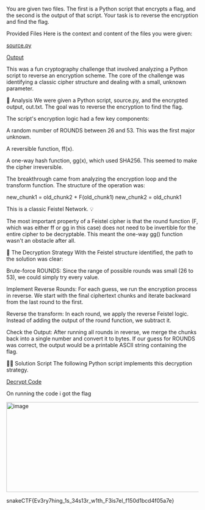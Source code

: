 You are given two files. The first is a Python script that encrypts a flag, and the second is the output of that script. Your task is to reverse the encryption and find the flag.

Provided Files
Here is the context and content of the files you were given:

[source.py](https://github.com/marky333/CTF-Writeups/blob/main/2025/SnakeCTF/scr4mbl3d/source.py)

[Output](https://github.com/marky333/CTF-Writeups/blob/main/2025/SnakeCTF/scr4mbl3d/out.txt)

This was a fun cryptography challenge that involved analyzing a Python script to reverse an encryption scheme. The core of the challenge was identifying a classic cipher structure and dealing with a small, unknown parameter.

🔎 Analysis
We were given a Python script, source.py, and the encrypted output, out.txt. The goal was to reverse the encryption to find the flag.

The script's encryption logic had a few key components:

A random number of ROUNDS between 26 and 53. This was the first major unknown.

A reversible function, ff(x).

A one-way hash function, gg(x), which used SHA256. This seemed to make the cipher irreversible.

The breakthrough came from analyzing the encryption loop and the transform function. The structure of the operation was:

new_chunk1 = old_chunk2 + F(old_chunk1)
new_chunk2 = old_chunk1

This is a classic Feistel Network. 💡

The most important property of a Feistel cipher is that the round function (F, which was either ff or gg in this case) does not need to be invertible for the entire cipher to be decryptable. This meant the one-way gg() function wasn't an obstacle after all.

🎯 The Decryption Strategy
With the Feistel structure identified, the path to the solution was clear:

Brute-force ROUNDS: Since the range of possible rounds was small (26 to 53), we could simply try every value.

Implement Reverse Rounds: For each guess, we run the encryption process in reverse. We start with the final ciphertext chunks and iterate backward from the last round to the first.

Reverse the transform: In each round, we apply the reverse Feistel logic. Instead of adding the output of the round function, we subtract it.

Check the Output: After running all rounds in reverse, we merge the chunks back into a single number and convert it to bytes. If our guess for ROUNDS was correct, the output would be a printable ASCII string containing the flag.

👨‍💻 Solution Script
The following Python script implements this decryption strategy.

[Decrypt Code](https://github.com/marky333/CTF-Writeups/blob/main/2025/SnakeCTF/scr4mbl3d/decrypt.py)

On running the code i got the flag

<img width="785" height="236" alt="image" src="https://github.com/user-attachments/assets/d71a2ad7-9c6f-41e4-be1f-63b93c5a0bf8" />

snakeCTF{Ev3ry7hing_1s_34s13r_w1th_F3is7el_f150d1bcd4f05a7e}
